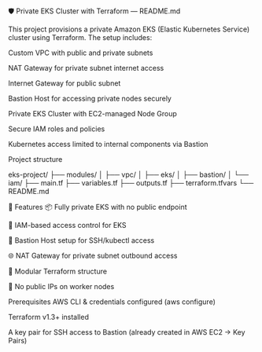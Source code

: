 🛡️ Private EKS Cluster with Terraform — README.md


This project provisions a private Amazon EKS (Elastic Kubernetes Service) cluster using Terraform. The setup includes:

Custom VPC with public and private subnets

NAT Gateway for private subnet internet access

Internet Gateway for public subnet

Bastion Host for accessing private nodes securely

Private EKS Cluster with EC2-managed Node Group

Secure IAM roles and policies

Kubernetes access limited to internal components via Bastion

Project structure

eks-project/
├── modules/
│   ├── vpc/
│   ├── eks/
│   ├── bastion/
│   └── iam/
├── main.tf
├── variables.tf
├── outputs.tf
├── terraform.tfvars
└── README.md


🔧 Features
📦 Fully private EKS with no public endpoint

🔐 IAM-based access control for EKS

🧰 Bastion Host setup for SSH/kubectl access

🌐 NAT Gateway for private subnet outbound access

🔁 Modular Terraform structure

🚫 No public IPs on worker nodes



Prerequisites
AWS CLI & credentials configured (aws configure)

Terraform v1.3+ installed

A key pair for SSH access to Bastion (already created in AWS EC2 → Key Pairs)
